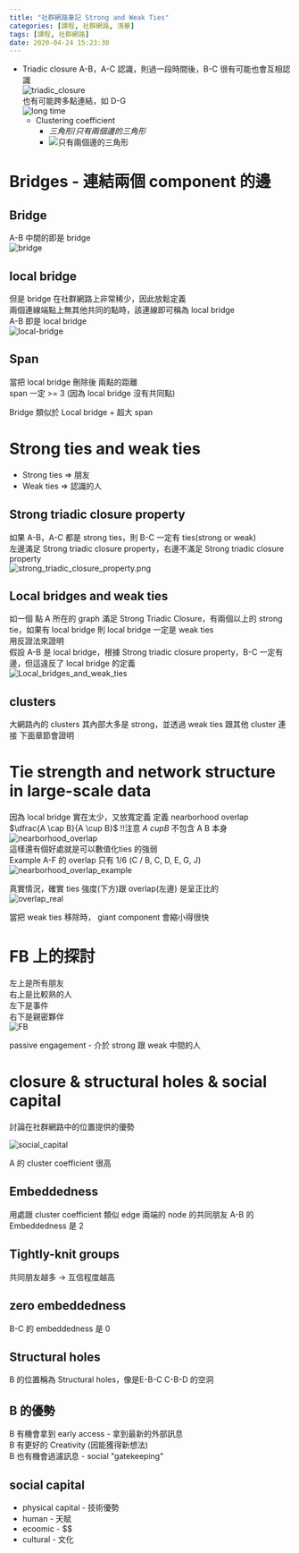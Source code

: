 ```yaml
---
title: "社群網路筆記 Strong and Weak Ties"
categories: [課程, 社群網路, 清華]
tags: [課程, 社群網路]
date: 2020-04-24 15:23:30
---
```


* Triadic closure
    A-B，A-C 認識，則過一段時間後，B-C 很有可能也會互相認識    
    ![triadic_closure](https://images.sappy.tw/Social_Network/strong_and_weak_ties/triadic_closure.png)  
    也有可能跨多點連結，如 D-G  
    ![long time](https://images.sappy.tw/Social_Network/strong_and_weak_ties/long-time.png)
  * Clustering coefficient 
    * $三角形/只有兩個邊的三角形$
    * ![只有兩個邊的三角形](https://images.sappy.tw/Social_Network/strong_and_weak_ties/coefficient.png)
  
# Bridges - 連結兩個 component 的邊
## Bridge
A-B 中間的即是 bridge  
  ![bridge](https://images.sappy.tw/Social_Network/strong_and_weak_ties/bridge.png)  


## local bridge
但是 bridge 在社群網路上非常稀少，因此放鬆定義  
兩個連線端點上無其他共同的點時，該連線即可稱為 local bridge  
A-B 即是 local bridge  
![local-bridge](https://images.sappy.tw/Social_Network/strong_and_weak_ties/local-bridge.png)  

## Span
當把 local bridge 刪除後 兩點的距離  
span 一定 >= 3  (因為 local bridge 沒有共同點)

Bridge 類似於 Local bridge + 超大 span 

# Strong ties and weak ties
* Strong ties => 朋友
* Weak ties => 認識的人

## Strong triadic closure property
如果 A-B，A-C 都是 strong ties，則 B-C 一定有 ties(strong or weak)  
左邊滿足 Strong triadic closure property，右邊不滿足  Strong triadic closure property  
![strong_triadic_closure_property.png](https://images.sappy.tw/Social_Network/strong_and_weak_ties/strong_triadic_closure_property.png)

## Local bridges and weak ties
如一個 點 A 所在的 graph 滿足 Strong Triadic Closure，有兩個以上的 strong tie，如果有 local bridge 則 local bridge 一定是 weak ties  
用反證法來證明　　  
假設 A-B 是 local bridge，根據 Strong triadic closure property，B-C 一定有邊，但這違反了 local bridge 的定義  
![Local_bridges_and_weak_ties](https://images.sappy.tw/Social_Network/strong_and_weak_ties/Local_bridges_and_weak_ties.png)

## clusters
大網路內的 clusters 其內部大多是 strong，並透過 weak ties 跟其他 cluster 連接
下面章節會證明

# Tie strength and network structure in large-scale data
因為 local bridge 實在太少，又放寬定義
定義 nearborhood overlap  
$\dfrac{A \cap B}{A \cup B}$  !!注意 $A \ cup B$ 不包含 A B 本身  
![nearborhood_overlap](https://images.sappy.tw/Social_Network/strong_and_weak_ties/nearborhood_overlap.png)  
這樣還有個好處就是可以數值化ties 的強弱  
Example A-F 的 overlap 只有 1/6 (C / B, C, D, E, G, J)  
![nearborhood_overlap_example](https://images.sappy.tw/Social_Network/strong_and_weak_ties/nearborhood_overlap_example.png)   

真實情況，確實 ties 強度(下方)跟 overlap(左邊) 是呈正比的  
![overlap_real](https://images.sappy.tw/Social_Network/strong_and_weak_ties/overlap_real.png)  

當把 weak ties 移除時， giant component 會縮小得很快

# FB 上的探討
左上是所有朋友  
右上是比較熟的人  
左下是事件  
右下是親密夥伴  
![FB](https://images.sappy.tw/Social_Network/strong_and_weak_ties/FB.png)   

passive engagement - 介於 strong 跟 weak 中間的人

# closure & structural holes & social capital 
討論在社群網路中的位置提供的優勢

![social_capital](https://images.sappy.tw/Social_Network/strong_and_weak_ties/social_capital.png)

A 的 cluster coefficient 很高
## Embeddedness
用處跟 cluster coefficient 類似
edge 兩端的 node 的共同朋友
A-B 的 Embeddedness 是 2

## Tightly-knit groups
共同朋友越多 -> 互信程度越高

## zero embeddedness
B-C 的 embeddedness 是 0

## Structural holes
B 的位置稱為 Structural holes，像是E-B-C C-B-D 的空洞

## B 的優勢
B 有機會拿到 early access - 拿到最新的外部訊息  
B 有更好的 Creativity (因能獲得新想法)  
B 也有機會過濾訊息 - social "gatekeeping"  

## social capital
* physical capital - 技術優勢
* human - 天賦
* ecoomic - $$
* cultural - 文化

